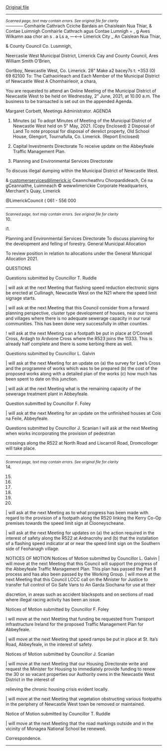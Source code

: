 [Original file](https://www.limerick.ie/sites/default/files/media/documents/2021-05/00-2021-06-02-agenda.pdf)

---
*<small>Scanned page, text may contain errors. See original file for clarity</small>*  
_———_— Comhairle Cathrach Cciche Bardais an Chaisleain Nua Thiar,
& Contae Luimnigh Comhairle Cathrach agus Contae Lumnigh
= , g Aves Wilkamn aaa chor
an s . a Ls a,
—<—> Limerick City _ An Caislean Nua Thiar,

& County Council Co. Lusmnigh,

Neercaslie West Municipal District,
Limerick Cay and County Council,
Ares William Smith O'Brien,

Gortboy,
Newcastle West,
Co. Limerick.
28" Make a2 bacey7s
t: +353 (0) 69 62100
To: The Cathaoirleach and Each Member of the Municipal District of Newcastle West
A Chomhairleoir, a chara,

You are requested to attend an Online Meeting of the Municipal District of Newcastle West
to be held on Wednesday, 2" June, 2021, at 10.00 a.m. The business to be transacted is set
out on the appended Agenda.

Margaret Corbett,
Meetings Administrator.
AGENDA
1. Minutes
(a) To adopt Minutes of Meeting of the Municipal District of Newcastle West held on 5"
May, 2021.
(Copy Enclosed)
2 Disposal of Land
To note proposal for disposal of derelict property, Old School House, Glengort,
Tournafulla, Co. Limerick.
(Report Enclosed)
3. Capital Investments Directorate
To receive update on the Abbeyfeale Traffic Management Plan.

4. Planning and Environmental Services Directorate

To discuss illegal dumping within the Municipal District of Newcastle West.

& customerservices@limerick.ic
Ceanncheathru Chorpardideach, Cé na gCeannaithe, Luimneach © wewwlimerickie
Corporate Headquarters, Merchant's Quay, Limerick

@LimerickCouncit
( 061 - 556 000


---
*<small>Scanned page, text may contain errors. See original file for clarity</small>*  
10.

i1.

Planning and Environmental Services Directorate
To discuss planning for the development and felling of forestry.
General Municipal Allocation

To review position in relation to allocations under the General Municipal Allocation
2021.

QUESTIONS

Questions submitted by Councillor T. Ruddle

| will ask at the next Meeting that flashing speed reduction electronic signs be
erected at Cullinagh, Newcastle West on the N21 where the speed limit signage
starts.

| will ask at the next Meeting that this Council consider from a forward planning
perspective, cluster type development of houses, near our towns and villages where
there is no adequate sewerage capacity in our rural communities. This has been
done very successfully in other counties.

! will ask at the next Meeting can a footpath be put in place at O’Connell Cross,
Ardagh to Ardvone Cross where the R523 joins the 11333. This is already half
complete and there is some kerbing there as well.

Questions submitted by Councillor L. Galvin

| will ask at the next Meeting for an update on (a) the survey for Lee’s Cross and the
programme of works which was to be prepared (b) the cost of the proposed works
along with a detailed plan of the works (c) how much has been spent to date on this
junction.

| will ask at the next Meeting what is the remaining capacity of the sewerage
treatment plant in Abbeyfeale.

Question submitted by Councillor F. Foley

| will ask at the next Meeting for an update on the unfinished houses at Cois na Feile,
Abbeyfeale.

Questions submitted by Councillor J. Scanian
I will ask at the next Meeting when works incorporating the provision of pedestrian

crossings along the R522 at North Road and Liscarroll Road, Dromcolloger will take
place.


---
*<small>Scanned page, text may contain errors. See original file for clarity</small>*  
14.

15.

16.

17.

19.

20.

21.

| will ask at the next Meeting as to what progress has been made with regard to the
provision of a footpath along the R520 linking the Kerry Co-Op premises towards the
speed limit sign at Clooneyscheane.

| will ask at the next Meeting for updates on (a) the action required in the interest of
safety along the R522 at Ardnacrohy and (b) that the installation of a flashing speed
indicator at or near the speed limit sign on the Southern side of Feohanagh village.

NOTICES OF MOTION
Notices of Motion submitted by Councillor L. Galvin
| will move at the next Meeting that this Council will support the progress of the
Abbeyfeale Traffic Management Plan. This plan has passed the Part 8 process and
has also been passed by the Working Group.
| will move at the next Meeting that this Council LCCC call on the Minister for Justice
to transfer full control of Go Safe Vans to An Garda Siochana for use at their

discretion, in areas such as accident blackspots and on sections of road where illegal
racing activity has been an issue.

Notices of Motion submitted by Councillor F. Foley

I will move at the next Meeting that funding be requested from Transport
infrastructure Ireland for the proposed Traffic Management Plan for Abbeyfeale.

| will move at the next Meeting that speed ramps be put in place at St. Ita’s Road,
Abbeyfeale, in the interest of safety.

Notices of Motion submitted by Councillor J. Scanian

| will move at the next Meeting that our Housing Directorate write and request the
Minister for Housing to immediately provide funding to renew the 30 or so vacant
properties our Authority owns in the Newcastle West District in the interest of

relieving the chronic housing crisis evident locally.

| will move at the next Meeting that vegetation obstructing various footpaths in the
periphery of Newcastle West town be removed or maintained.

Notice of Motion submitted by Councillor T. Ruddle

| will move at the next Meeting that the road markings outside and in the vicinity of
Monagea National School be renewed.

Correspondence.


---
